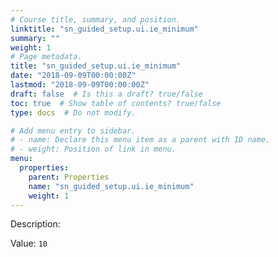 ```yaml
---
# Course title, summary, and position.
linktitle: "sn_guided_setup.ui.ie_minimum"
summary: ""
weight: 1
# Page metadata.
title: "sn_guided_setup.ui.ie_minimum"
date: "2018-09-09T00:00:00Z"
lastmod: "2018-09-09T00:00:00Z"
draft: false  # Is this a draft? true/false
toc: true  # Show table of contents? true/false
type: docs  # Do not modify.

# Add menu entry to sidebar.
# - name: Declare this menu item as a parent with ID name.
# - weight: Position of link in menu.
menu:
  properties:
    parent: Properties
    name: "sn_guided_setup.ui.ie_minimum"
    weight: 1
---
```


Description: 


Value: `10`